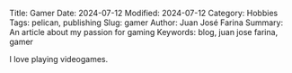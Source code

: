 Title: Gamer
Date: 2024-07-12
Modified: 2024-07-12
Category: Hobbies
Tags: pelican, publishing
Slug: gamer
Author: Juan José Farina
Summary: An article about my passion for gaming
Keywords: blog, juan jose farina, gamer

I love playing videogames.